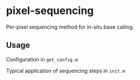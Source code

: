pixel-sequencing
================

Per-pixel sequencing method for in-situ base calling.

Usage
-----
Configuration in `get_config.m`

Typical application of sequencing steps in `init.m`
